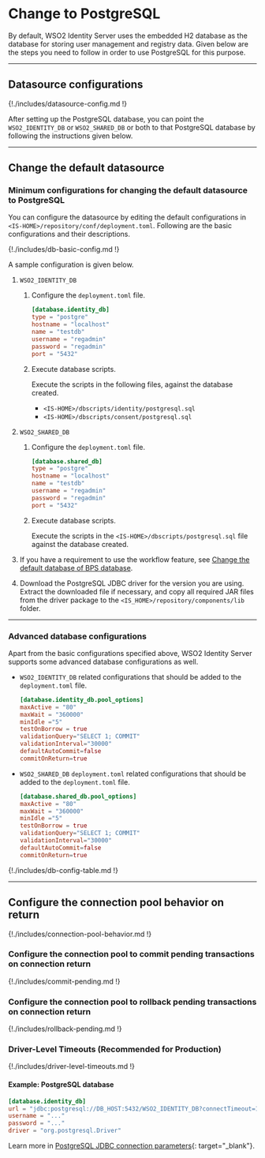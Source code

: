 # Change to PostgreSQL

By default, WSO2 Identity Server uses the embedded H2 database as the database
for storing user management and registry data. Given below are the steps
you need to follow in order to use PostgreSQL for this purpose.

---

## Datasource configurations

{!./includes/datasource-config.md !}
                       
After setting up the PostgreSQL database, you can point the `WSO2_IDENTITY_DB` or 
`WSO2_SHARED_DB` or both to that PostgreSQL database by following the instructions given below.

---

## Change the default datasource

### Minimum configurations for changing the default datasource to PostgreSQL
 
You can configure the datasource by editing the default configurations in `<IS-HOME>/repository/conf/deployment.toml`. Following are the basic configurations and their descriptions. 

{!./includes/db-basic-config.md !} 
 
A sample configuration is given below.

1. `WSO2_IDENTITY_DB` 

    1. Configure the `deployment.toml` file.

        ``` toml
        [database.identity_db]
        type = "postgre"
        hostname = "localhost"
        name = "testdb"
        username = "regadmin"
        password = "regadmin"
        port = "5432"
        ```
    
    2.  Execute database scripts.
    
        Execute the scripts in the following files, against the database created.
        
        - `<IS-HOME>/dbscripts/identity/postgresql.sql`
        - `<IS-HOME>/dbscripts/consent/postgresql.sql`
        
2. `WSO2_SHARED_DB`
    
    1.  Configure the `deployment.toml` file.

        ``` toml
        [database.shared_db]
        type = "postgre"
        hostname = "localhost"
        name = "testdb"
        username = "regadmin"
        password = "regadmin"
        port = "5432"
        ```
        
    2.  Execute database scripts.
    
        Execute the scripts in the `<IS-HOME>/dbscripts/postgresql.sql` file against the database created.
        
3. If you have a requirement to use the workflow feature, see [Change the default database of BPS database]({{base_path}}/deploy/change-datasource-bpsds).
    
4.  Download the PostgreSQL JDBC driver for the version you are using. Extract the downloaded file if necessary, and copy all required JAR files from the driver package to the `<IS_HOME>/repository/components/lib` folder.

---           

### Advanced database configurations

Apart from the basic configurations specified above, WSO2 Identity Server supports some advanced database configurations as well.

-	`WSO2_IDENTITY_DB` related configurations that should be added to the `deployment.toml` file.
    
	``` toml
	[database.identity_db.pool_options]
	maxActive = "80"
	maxWait = "360000"
	minIdle ="5"
	testOnBorrow = true
	validationQuery="SELECT 1; COMMIT"
	validationInterval="30000"
	defaultAutoCommit=false
	commitOnReturn=true
	```
   
-	`WSO2_SHARED_DB` `deployment.toml` related configurations that should be added to the `deployment.toml` file.
	
	```toml
	[database.shared_db.pool_options]
	maxActive = "80"
	maxWait = "360000"
	minIdle ="5"
	testOnBorrow = true
	validationQuery="SELECT 1; COMMIT"
	validationInterval="30000"
	defaultAutoCommit=false
	commitOnReturn=true
	```

{!./includes/db-config-table.md !}

---
  
## Configure the connection pool behavior on return 

{!./includes/connection-pool-behavior.md !}

### Configure the connection pool to commit pending transactions on connection return
        
{!./includes/commit-pending.md !}

### Configure the connection pool to rollback pending transactions on connection return

{!./includes/rollback-pending.md !}

### Driver-Level Timeouts (Recommended for Production)

{!./includes/driver-level-timeouts.md !}

#### Example: PostgreSQL database

```toml
[database.identity_db]
url = "jdbc:postgresql://DB_HOST:5432/WSO2_IDENTITY_DB?connectTimeout=10&socketTimeout=60&tcpKeepAlive=true"
username = "..."
password = "..."
driver = "org.postgresql.Driver"
```

Learn more in [PostgreSQL JDBC connection parameters](https://jdbc.postgresql.org/documentation/use/#connection-parameters){: target="_blank"}.
